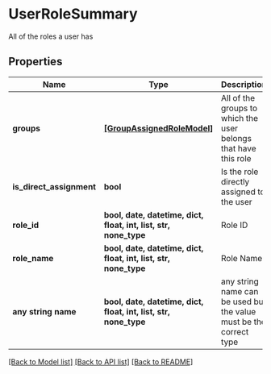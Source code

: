 # UserRoleSummary

All of the roles a user has

## Properties
Name | Type | Description | Notes
------------ | ------------- | ------------- | -------------
**groups** | [**[GroupAssignedRoleModel]**](GroupAssignedRoleModel.md) | All of the groups to which the user belongs that have this role | [optional] 
**is_direct_assignment** | **bool** | Is the role directly assigned to the user | [optional] 
**role_id** | **bool, date, datetime, dict, float, int, list, str, none_type** | Role ID | [optional] 
**role_name** | **bool, date, datetime, dict, float, int, list, str, none_type** | Role Name | [optional] 
**any string name** | **bool, date, datetime, dict, float, int, list, str, none_type** | any string name can be used but the value must be the correct type | [optional]

[[Back to Model list]](../README.md#documentation-for-models) [[Back to API list]](../README.md#documentation-for-api-endpoints) [[Back to README]](../README.md)


